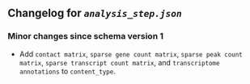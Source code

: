 ## Changelog for *`analysis_step.json`*

### Minor changes since schema version 1
* Add `contact matrix`, `sparse gene count matrix`, `sparse peak count matrix`, `sparse transcript count matrix`, and `transcriptome annotations` to `content_type`.
